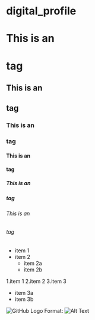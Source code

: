# digital_profile


# This is an <h1> tag
## This is an <h2> tag
### This is an <h3> tag
#### This is an <h4> tag
##### This is an <h5> tag
###### This is an <h6> tag


* item 1
* item 2
  * item 2a
  * item 2b


1.item 1
2.item 2
3.item 3
  * item 3a
  * item 3b


![GitHub Logo](/images/logo.png)
Format: ![Alt Text](url)
